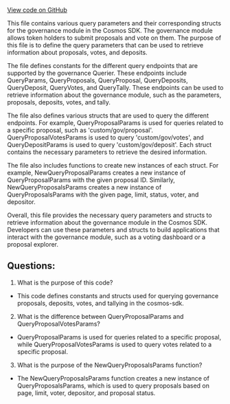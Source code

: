 [View code on GitHub](https://github.com/cosmos/cosmos-sdk.git/x/gov/types/v1/querier.go)

This file contains various query parameters and their corresponding structs for the governance module in the Cosmos SDK. The governance module allows token holders to submit proposals and vote on them. The purpose of this file is to define the query parameters that can be used to retrieve information about proposals, votes, and deposits.

The file defines constants for the different query endpoints that are supported by the governance Querier. These endpoints include QueryParams, QueryProposals, QueryProposal, QueryDeposits, QueryDeposit, QueryVotes, and QueryTally. These endpoints can be used to retrieve information about the governance module, such as the parameters, proposals, deposits, votes, and tally.

The file also defines various structs that are used to query the different endpoints. For example, QueryProposalParams is used for queries related to a specific proposal, such as 'custom/gov/proposal'. QueryProposalVotesParams is used to query 'custom/gov/votes', and QueryDepositParams is used to query 'custom/gov/deposit'. Each struct contains the necessary parameters to retrieve the desired information.

The file also includes functions to create new instances of each struct. For example, NewQueryProposalParams creates a new instance of QueryProposalParams with the given proposal ID. Similarly, NewQueryProposalsParams creates a new instance of QueryProposalsParams with the given page, limit, status, voter, and depositor.

Overall, this file provides the necessary query parameters and structs to retrieve information about the governance module in the Cosmos SDK. Developers can use these parameters and structs to build applications that interact with the governance module, such as a voting dashboard or a proposal explorer.
## Questions: 
 1. What is the purpose of this code?
- This code defines constants and structs used for querying governance proposals, deposits, votes, and tallying in the cosmos-sdk.

2. What is the difference between QueryProposalParams and QueryProposalVotesParams?
- QueryProposalParams is used for queries related to a specific proposal, while QueryProposalVotesParams is used to query votes related to a specific proposal.

3. What is the purpose of the NewQueryProposalsParams function?
- The NewQueryProposalsParams function creates a new instance of QueryProposalsParams, which is used to query proposals based on page, limit, voter, depositor, and proposal status.